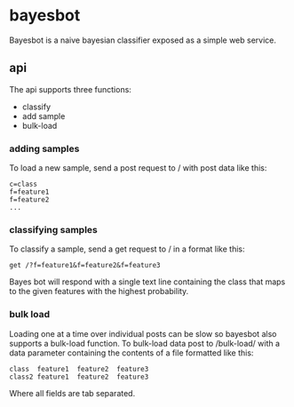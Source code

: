 # bayesbot

Bayesbot is a naive bayesian classifier exposed as a simple
web service.

## api

The api supports three functions:

* classify
* add sample
* bulk-load

### adding samples
To load a new sample, send a post request to / with post data like this:

    c=class
    f=feature1
    f=feature2
    ...

### classifying samples
To classify a sample, send a get request to / in a format like this:

    get /?f=feature1&f=feature2&f=feature3

Bayes bot will respond with a single text line containing the class
that maps to the given features with the highest probability.

### bulk load
Loading one at a time over individual posts can be slow so bayesbot
also supports a bulk-load function. To bulk-load data post to /bulk-load/
with a data parameter containing the contents of a file formatted like this:

    class  feature1  feature2  feature3
    class2 feature1  feature2  feature3

Where all fields are tab separated.

